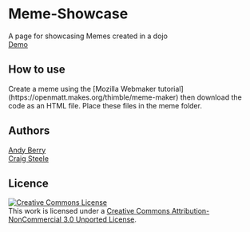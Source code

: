 Meme-Showcase
=============

A page for showcasing Memes created in a dojo <br/>
[Demo](http://coderdojo.co/stirling/)

## How to use 
<p>Create a meme using the [Mozilla Webmaker tutorial](https://openmatt.makes.org/thimble/meme-maker) then download the code as an HTML file. Place these files in the meme folder.  </p>

## Authors 
[Andy Berry](https://github.com/andyberry88) <br/>
[Craig Steele](https://github.com/Craig88)

## Licence

<a rel="license" href="http://creativecommons.org/licenses/by-nc/3.0/deed.en_US"><img alt="Creative Commons License" style="border-width:0" src="http://i.creativecommons.org/l/by-nc/3.0/88x31.png" /></a><br />This work is licensed under a <a rel="license" href="http://creativecommons.org/licenses/by-nc/3.0/deed.en_US">Creative Commons Attribution-NonCommercial 3.0 Unported License</a>.


